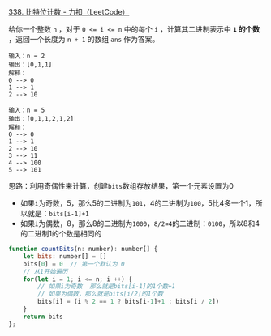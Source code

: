 [338. 比特位计数 - 力扣（LeetCode）](https://leetcode.cn/problems/counting-bits/)

给你一个整数 `n` ，对于 `0 <= i <= n` 中的每个 `i` ，计算其二进制表示中 **`1` 的个数** ，返回一个长度为 `n + 1` 的数组 `ans` 作为答案。

```
输入：n = 2
输出：[0,1,1]
解释：
0 --> 0
1 --> 1
2 --> 10

输入：n = 5
输出：[0,1,1,2,1,2]
解释：
0 --> 0
1 --> 1
2 --> 10
3 --> 11
4 --> 100
5 --> 101
```

思路：利用奇偶性来计算，创建`bits`数组存放结果，第一个元素设置为0

* 如果`i`为奇数，5，那么5的二进制为`101`，4的二进制为`100`，5比4多一个1，所以就是：`bits[i-1]+1`
* 如果`i`为偶数，8，那么8的二进制为`1000`，`8/2=4`的二进制：`0100`，所以8和4的二进制1的个数是相同的

```js
function countBits(n: number): number[] {
    let bits: number[] = []
    bits[0] = 0  // 第一个默认为 0
    // 从1开始遍历
    for(let i = 1; i <= n; i ++) {
        // 如果i为奇数  那么就是bits[i-1]的1个数+1
        // 如果为偶数，那么就是bits[i/2]的1个数
        bits[i] = (i % 2 == 1 ? bits[i-1]+1 : bits[i / 2])
    }
    return bits
};
```

